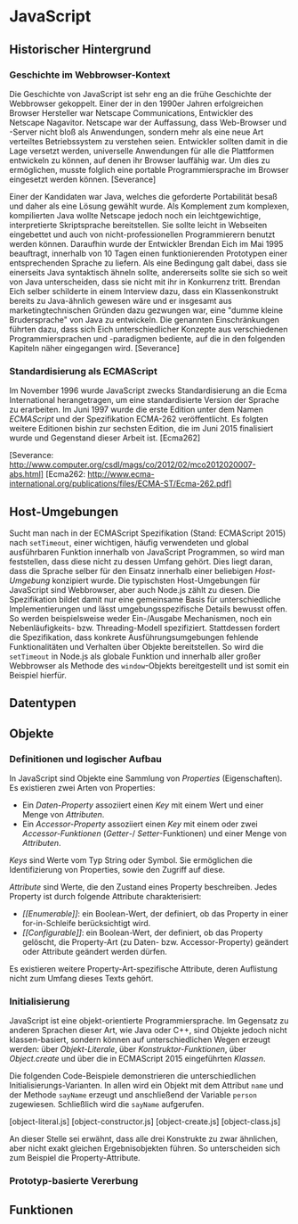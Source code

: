 # JavaScript

## Historischer Hintergrund

### Geschichte im Webbrowser-Kontext
Die Geschichte von JavaScript ist sehr eng an die frühe Geschichte der Webbrowser gekoppelt. Einer der in den 1990er Jahren erfolgreichen Browser Hersteller war Netscape Communications, Entwickler des Netscape Nagavitor. Netscape war der Auffassung, dass Web-Browser und -Server nicht bloß als Anwendungen, sondern mehr als eine neue Art verteiltes Betriebssystem zu verstehen seien. Entwickler sollten damit in die Lage versetzt werden, universelle Anwendungen für alle die Plattformen entwickeln zu können, auf denen ihr Browser lauffähig war. Um dies zu ermöglichen, musste folglich eine portable Programmiersprache im Browser eingesetzt werden können. [Severance]

Einer der Kandidaten war Java, welches die geforderte Portabilität besaß und daher als eine Lösung gewählt wurde. Als Komplement zum komplexen, kompilierten Java wollte Netscape jedoch noch ein leichtgewichtige, interpretierte Skriptsprache bereitstellen. Sie sollte leicht in Webseiten eingebettet und auch von nicht-professionellen Programmierern benutzt werden können. Daraufhin wurde der Entwickler Brendan Eich im Mai 1995 beauftragt, innerhalb von 10 Tagen einen funktionierenden Prototypen einer entsprechenden Sprache zu liefern. Als eine Bedingung galt dabei, dass sie einerseits Java syntaktisch ähneln sollte, andererseits sollte sie sich so weit von Java unterscheiden, dass sie nicht mit ihr in Konkurrenz tritt. Brendan Eich selber schilderte in einem Interview dazu, dass ein Klassenkonstrukt bereits zu Java-ähnlich gewesen wäre und er insgesamt aus marketingtechnischen Gründen dazu gezwungen war, eine "dumme kleine Brudersprache" von Java zu entwickeln. Die genannten Einschränkungen führten dazu, dass sich Eich unterschiedlicher Konzepte aus verschiedenen Programmiersprachen und -paradigmen bediente, auf die in den folgenden Kapiteln näher eingegangen wird. [Severance]

### Standardisierung als ECMAScript
Im November 1996 wurde JavaScript zwecks Standardisierung an die Ecma International herangetragen, um eine standardisierte Version der Sprache zu erarbeiten. Im Juni 1997 wurde die erste Edition unter dem Namen *ECMAScript* und der Spezifikation ECMA-262 veröffentlicht. Es folgten weitere Editionen bishin zur sechsten Edition, die im Juni 2015 finalisiert wurde und Gegenstand dieser Arbeit ist. [Ecma262]

[Severance: http://www.computer.org/csdl/mags/co/2012/02/mco2012020007-abs.html]
[Ecma262: http://www.ecma-international.org/publications/files/ECMA-ST/Ecma-262.pdf]

## Host-Umgebungen
Sucht man nach in der ECMAScript Spezifikation (Stand: ECMAScript 2015) nach `setTimeout`, einer wichtigen, häufig verwendeten und global ausführbaren Funktion innerhalb von JavaScript Programmen, so wird man feststellen, dass diese nicht zu dessen Umfang gehört. Dies liegt daran, dass die Sprache selber für den Einsatz innerhalb einer beliebigen *Host-Umgebung* konzipiert wurde. Die typischsten Host-Umgebungen für JavaScript sind Webbrowser, aber auch Node.js zählt zu diesen. Die Spezifikation bildet damit nur eine gemeinsame Basis für unterschiedliche Implementierungen und lässt umgebungsspezifische Details bewusst offen. So werden beispielsweise weder Ein-/Ausgabe Mechanismen, noch ein Nebenläufigkeits- bzw. Threading-Modell spezifiziert. Stattdessen fordert die Spezifikation, dass konkrete Ausführungsumgebungen fehlende Funktionalitäten und Verhalten über Objekte bereitstellen. So wird die `setTimeout` in Node.js als globale Funktion und innerhalb aller großer Webbrowser als Methode des `window`-Objekts bereitgestellt und ist somit ein Beispiel hierfür.

## Datentypen

## Objekte

### Definitionen und logischer Aufbau
In JavaScript sind Objekte eine Sammlung von *Properties* (Eigenschaften). Es existieren zwei Arten von Properties:
- Ein *Daten-Property* assoziiert einen *Key* mit einem Wert und einer Menge von *Attributen*.
- Ein *Accessor-Property* assoziiert einen *Key* mit einem oder zwei *Accessor-Funktionen* (*Getter*-/ *Setter*-Funktionen) und einer Menge von *Attributen*.

*Keys* sind Werte vom Typ String oder Symbol. Sie ermöglichen die Identifizierung von Properties, sowie den Zugriff auf diese.

*Attribute* sind Werte, die den Zustand eines Property beschreiben. Jedes Property ist durch folgende Attribute charakterisiert:
- *[[Enumerable]]*: ein Boolean-Wert, der definiert, ob das Property in einer for-in-Schleife berücksichtigt wird.
- *[[Configurable]]*: ein Boolean-Wert, der definiert, ob das Property gelöscht, die Property-Art (zu Daten- bzw. Accessor-Property) geändert oder Attribute geändert werden dürfen.

Es existieren weitere Property-Art-spezifische Attribute, deren Auflistung nicht zum Umfang dieses Texts gehört.

### Initialisierung
JavaScript ist eine objekt-orientierte Programmiersprache. Im Gegensatz zu anderen Sprachen dieser Art, wie Java oder C++, sind Objekte jedoch nicht klassen-basiert, sondern können auf unterschiedlichen Wegen erzeugt werden: über *Objekt-Literale*, über *Konstruktor-Funktionen*, über *Object.create* und über die in ECMAScript 2015 eingeführten *Klassen*.

Die folgenden Code-Beispiele demonstrieren die unterschiedlichen Initialisierungs-Varianten. In allen wird ein Objekt mit dem Attribut `name` und der Methode `sayName` erzeugt und anschließend der Variable `person` zugewiesen. Schließlich wird die `sayName` aufgerufen.

[object-literal.js]
[object-constructor.js]
[object-create.js]
[object-class.js]

An dieser Stelle sei erwähnt, dass alle drei Konstrukte zu zwar ähnlichen, aber nicht exakt gleichen Ergebnisobjekten führen. So unterscheiden sich zum Beispiel die Property-Attribute.

### Prototyp-basierte Vererbung


## Funktionen
